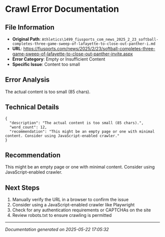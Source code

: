 # Crawl Error Documentation

## File Information
- **Original Path**: `Athletics\1499_fiusports_com_news_2025_2_23_softball-completes-three-game-sweep-of-lafayette-to-close-out-panther-i.md`
- **URL**: https://fiusports.com/news/2025/2/23/softball-completes-three-game-sweep-of-lafayette-to-close-out-panther-invite.aspx
- **Error Category**: Empty or Insufficient Content
- **Specific Issue**: Content too small

## Error Analysis
The actual content is too small (85 chars).

## Technical Details
```
{
  "description": "The actual content is too small (85 chars).",
  "word_count": 12,
  "recommendation": "This might be an empty page or one with minimal content. Consider using JavaScript-enabled crawler."
}
```

## Recommendation
This might be an empty page or one with minimal content. Consider using JavaScript-enabled crawler.

## Next Steps
1. Manually verify the URL in a browser to confirm the issue
2. Consider using a JavaScript-enabled crawler like Playwright
3. Check for any authentication requirements or CAPTCHAs on the site
4. Review robots.txt to ensure crawling is permitted

---
*Documentation generated on 2025-05-22 17:05:32*
